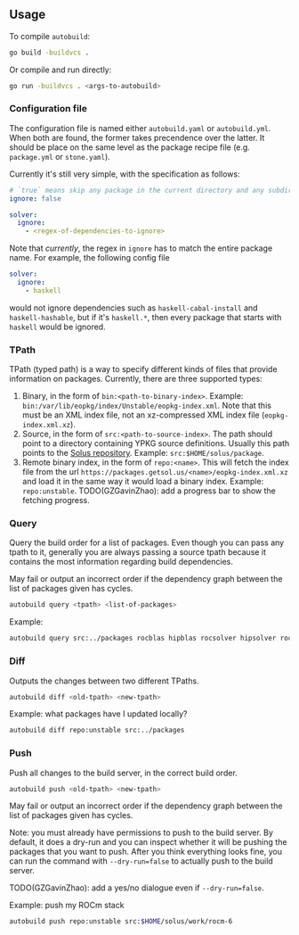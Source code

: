 ## Usage

To compile `autobuild`:
```bash
go build -buildvcs .
```

Or compile and run directly:
```bash
go run -buildvcs . <args-to-autobuild>
```

### Configuration file

The configuration file is named either `autobuild.yaml` or `autobuild.yml`. When
both are found, the former takes precendence over the latter.
It should be place on the same
level as the package recipe file (e.g. `package.yml` or `stone.yaml`).

Currently it's still very simple, with the specification as follows:
```yml
# `true` means skip any package in the current directory and any subdirectories
ignore: false

solver:
  ignore:
    - <regex-of-dependencies-to-ignore>
```

Note that _currently_,
the regex in `ignore` has to match the entire package name.
For example, the following config file

```yml
solver:
  ignore:
    - haskell
```

would not ignore dependencies such as `haskell-cabal-install` and 
`haskell-hashable`, but if it's `haskell.*`, then every package that starts with
`haskell` would be ignored.

### TPath

TPath (typed path) is a way to specify different kinds of files that provide
information on packages. Currently, there are three supported types:

1. Binary, in the form of `bin:<path-to-binary-index>`. Example: 
   `bin:/var/lib/eopkg/index/Unstable/eopkg-index.xml`. Note that this must be
   an XML index file, not an xz-compressed XML index file (`eopkg-index.xml.xz`).
2. Source, in the form of `src:<path-to-source-index>`. The path should point to
   a directory containing YPKG source definitions. Usually this path points to
   the [Solus repository](https://github.com/getsolus/packages).
   Example: `src:$HOME/solus/package`.
3. Remote binary index, in the form of `repo:<name>`. This will fetch the index
   file from the url `https://packages.getsol.us/<name>/eopkg-index.xml.xz` and
   load it in the same way it would load a binary index. Example:
   `repo:unstable`.
   TODO(GZGavinZhao): add a progress bar to show the fetching progress.

### Query

Query the build order for a list of packages. Even though you can pass any tpath
to it, generally you are always passing a source tpath because it contains the
most information regarding build dependencies.

May fail or output an incorrect order if the dependency graph between the list 
of packages given has cycles.

```bash
autobuild query <tpath> <list-of-packages>
```

Example:
```bash
autobuild query src:../packages rocblas hipblas rocsolver hipsolver rocfft hipfft
```

### Diff

Outputs the changes between two different TPaths.

```bash
autobuild diff <old-tpath> <new-tpath>
```

Example: what packages have I updated locally?
```bash
autobuild diff repo:unstable src:../packages
```

### Push

Push all changes to the build server, in the correct build order.

```bash
autobuild push <old-tpath> <new-tpath>
```

May fail or output an incorrect order if the dependency graph between the list 
of packages given has cycles.

Note: you must already have permissions to push to the build server. By default,
it does a dry-run and you can inspect whether it will be pushing the packages
that you want to push. After you think everything looks fine, you can run the
command with `--dry-run=false` to actually push to the build server.

TODO(GZGavinZhao): add a yes/no dialogue even if `--dry-run=false`.

Example: push my ROCm stack
```bash
autobuild push repo:unstable src:$HOME/solus/work/rocm-6
```
